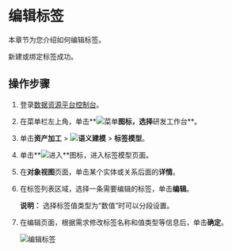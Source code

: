 # 编辑标签

本章节为您介绍如何编辑标签。

新建或绑定标签成功。

## 操作步骤

1.  登录[数据资源平台控制台](https://dataq.console.aliyun.com)。

2.  在菜单栏左上角，单击**![菜单](https://static-aliyun-doc.oss-accelerate.aliyuncs.com/assets/img/zh-CN/6504337061/p188771.png)**图标，选择**研发工作台**。

3.  单击**资产加工** \> **![语义建模](https://static-aliyun-doc.oss-accelerate.aliyuncs.com/assets/img/zh-CN/1290330161/p208848.png)** \> **标签模型**。

4.  单击**![进入](https://static-aliyun-doc.oss-accelerate.aliyuncs.com/assets/img/zh-CN/6504337061/p188815.png)**图标，进入标签模型页面。

5.  在**对象视图**页面，单击某个实体或关系后面的**详情**。

6.  在标签列表区域，选择一条需要编辑的标签，单击**编辑**。

    **说明：** 选择标签值类型为“数值”时可以分段设置。

7.  在编辑页面，根据需求修改标签名称和值类型等信息后，单击**确定**。

    ![编辑标签](https://static-aliyun-doc.oss-accelerate.aliyuncs.com/assets/img/zh-CN/3326140161/p211971.png)


